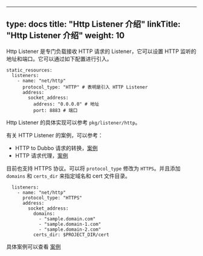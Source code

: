 
---
type: docs
title: "Http Listener 介绍"
linkTitle: "Http Listener 介绍"
weight: 10
---

Http Listener 是专门负载接收 HTTP 请求的 Listener，它可以设置 HTTP 监听的地址和端口。它可以通过如下配置进行引入。

```
static_resources:
  listeners:
    - name: "net/http"
      protocol_type: "HTTP" # 表明是引入 HTTP Listener
      address:
        socket_address:
          address: "0.0.0.0" # 地址
          port: 8883 # 端口
```

Http Listener 的具体实现可以参考 `pkg/listener/http`。

有关 HTTP Listener 的案例，可以参考：
- HTTP to Dubbo 请求的转换，[案例](/zh-cn/docs/user/samples/http_to_dubbo.html)
- HTTP 请求代理，[案例](/zh-cn/docs/user/samples/http_proxy.html)

目前也支持 HTTPS 协议。可以将 `protocol_type` 修改为 `HTTPS`。并且添加 `domains` 和 `certs_dir` 来指定域名和 cert 文件目录。

```
  listeners:
    - name: "net/http"
      protocol_type: "HTTPS"
      address:
        socket_address:
          domains:
            - "sample.domain.com"
            - "sample.domain-1.com"
            - "sample.domain-2.com"
          certs_dir: $PROJECT_DIR/cert
```

具体案例可以查看 [案例](/zh-cn/docs/user/samples/https.html)






